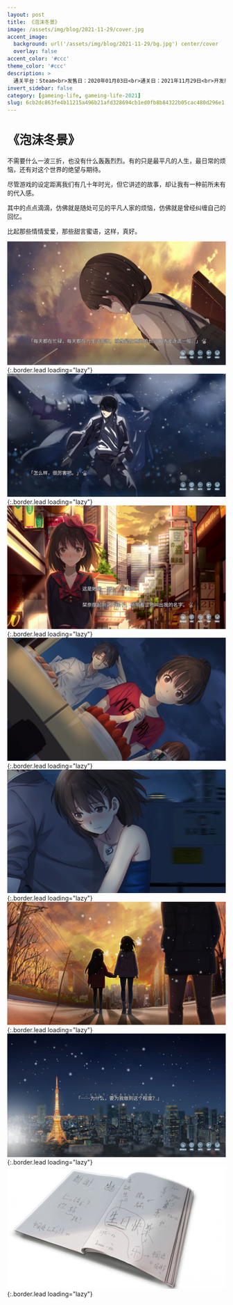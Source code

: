 ```yaml
---
layout: post
title: 《泡沫冬景》
image: /assets/img/blog/2021-11-29/cover.jpg
accent_image: 
  background: url('/assets/img/blog/2021-11-29/bg.jpg') center/cover
  overlay: false
accent_color: '#ccc'
theme_color: '#ccc'
description: >
  通关平台：Steam<br>发售日：2020年01月03日<br>通关日：2021年11月29日<br>开发商：Nekoday<br>发行商：Nekoday
invert_sidebar: false
category: [gameing-life, gameing-life-2021]
slug: 6cb2dc863fe4b11215a496b21afd328694cb1ed0fb8b84322b05cac480d296e1
---
```


# 《泡沫冬景》

不需要什么一波三折，也没有什么轰轰烈烈。有的只是最平凡的人生，最日常的烦恼，还有对这个世界的绝望与期待。

尽管游戏的设定距离我们有几十年时光，但它讲述的故事，却让我有一种前所未有的代入感。

其中的点点滴滴，仿佛就是随处可见的平凡人家的烦恼，仿佛就是曾经纠缠自己的回忆。

比起那些情情爱爱，那些甜言蜜语，这样，真好。


![](/assets/img/blog/2021-11-29/1.jpg){:.border.lead loading="lazy"}
![](/assets/img/blog/2021-11-29/2.jpg){:.border.lead loading="lazy"}
![](/assets/img/blog/2021-11-29/3.jpg){:.border.lead loading="lazy"}
![](/assets/img/blog/2021-11-29/4.jpg){:.border.lead loading="lazy"}
![](/assets/img/blog/2021-11-29/5.jpg){:.border.lead loading="lazy"}
![](/assets/img/blog/2021-11-29/6.jpg){:.border.lead loading="lazy"}
![](/assets/img/blog/2021-11-29/7.jpg){:.border.lead loading="lazy"}
![](/assets/img/blog/2021-11-29/8.jpg){:.border.lead loading="lazy"}

